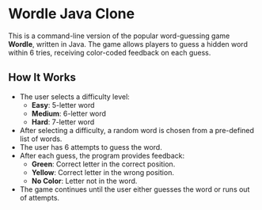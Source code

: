 # Wordle Java Clone

This is a command-line version of the popular word-guessing game **Wordle**, written in Java. The game allows players to guess a hidden word within 6 tries, receiving color-coded feedback on each guess.

## How It Works

- The user selects a difficulty level:
  - **Easy**: 5-letter word
  - **Medium**: 6-letter word
  - **Hard**: 7-letter word
- After selecting a difficulty, a random word is chosen from a pre-defined list of words.
- The user has 6 attempts to guess the word.
- After each guess, the program provides feedback:
  - **Green**: Correct letter in the correct position.
  - **Yellow**: Correct letter in the wrong position.
  - **No Color**: Letter not in the word.
- The game continues until the user either guesses the word or runs out of attempts.
